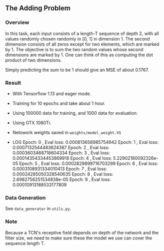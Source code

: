 
## The Adding Problem

### Overview

In this task, each input consists of a length-T sequence of depth 2, with all values randomly chosen randomly in [0, 1] in dimension 1. The second dimension consists of all zeros except for two elements, which are marked by 1. The objective is to sum the two random values whose second dimensions are marked by 1. One can think of this as computing the dot product of two dimensions.

Simply predicting the sum to be 1 should give an MSE of about 0.1767. 

### Result

- With Tensorflow 1.13 and eager mode.
- Training for 10 epochs and take about 1 hour.
- Using 100000 data for training, and 1000 data for evaluation.
- Using GTX 1080Ti.
- Netowork weights saved in `weights/model_weight.h5`

- LOG
Epoch: 0 , Eval loss: 0.000813658985754942 
Epoch: 1 , Eval loss: 0.0007132544483624387 
Epoch: 2 , Eval loss: 0.0003603468718604334 
Epoch: 3 , Eval loss: 0.00014354334453869918 
Epoch: 4 , Eval loss: 5.22902180092326e-05 
Epoch: 5 , Eval loss: 0.0002829899716703299 
Epoch: 6 , Eval loss: 0.0003108931334010413 
Epoch: 7 , Eval loss: 0.00024285050328540635 
Epoch: 8 , Eval loss: 2.6982756251534838e-05 
Epoch: 9 , Eval loss: 0.00010913188533177809 

### Data Generation

See `data_generator` in `utils.py`.

### Note

Because a TCN's receptive field depends on depth of the network and the filter size, we need
to make sure these the model we use can cover the sequence length T. 